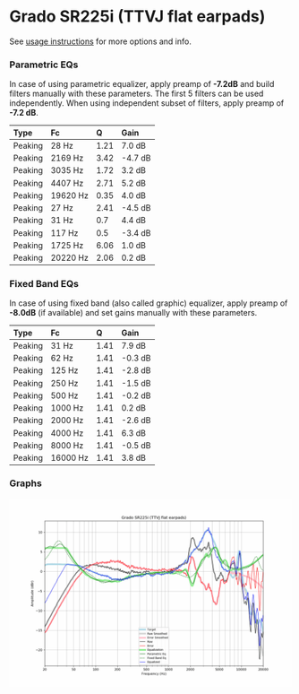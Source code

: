 # Grado SR225i (TTVJ flat earpads)
See [usage instructions](https://github.com/jaakkopasanen/AutoEq#usage) for more options and info.

### Parametric EQs
In case of using parametric equalizer, apply preamp of **-7.2dB** and build filters manually
with these parameters. The first 5 filters can be used independently.
When using independent subset of filters, apply preamp of **-7.2 dB**.

| Type    | Fc       |    Q | Gain    |
|:--------|:---------|:-----|:--------|
| Peaking | 28 Hz    | 1.21 | 7.0 dB  |
| Peaking | 2169 Hz  | 3.42 | -4.7 dB |
| Peaking | 3035 Hz  | 1.72 | 3.2 dB  |
| Peaking | 4407 Hz  | 2.71 | 5.2 dB  |
| Peaking | 19620 Hz | 0.35 | 4.0 dB  |
| Peaking | 27 Hz    | 2.41 | -4.5 dB |
| Peaking | 31 Hz    | 0.7  | 4.4 dB  |
| Peaking | 117 Hz   | 0.5  | -3.4 dB |
| Peaking | 1725 Hz  | 6.06 | 1.0 dB  |
| Peaking | 20220 Hz | 2.06 | 0.2 dB  |

### Fixed Band EQs
In case of using fixed band (also called graphic) equalizer, apply preamp of **-8.0dB**
(if available) and set gains manually with these parameters.

| Type    | Fc       |    Q | Gain    |
|:--------|:---------|:-----|:--------|
| Peaking | 31 Hz    | 1.41 | 7.9 dB  |
| Peaking | 62 Hz    | 1.41 | -0.3 dB |
| Peaking | 125 Hz   | 1.41 | -2.8 dB |
| Peaking | 250 Hz   | 1.41 | -1.5 dB |
| Peaking | 500 Hz   | 1.41 | -0.2 dB |
| Peaking | 1000 Hz  | 1.41 | 0.2 dB  |
| Peaking | 2000 Hz  | 1.41 | -2.6 dB |
| Peaking | 4000 Hz  | 1.41 | 6.3 dB  |
| Peaking | 8000 Hz  | 1.41 | -0.5 dB |
| Peaking | 16000 Hz | 1.41 | 3.8 dB  |

### Graphs
![](./Grado%20SR225i%20(TTVJ%20flat%20earpads).png)
